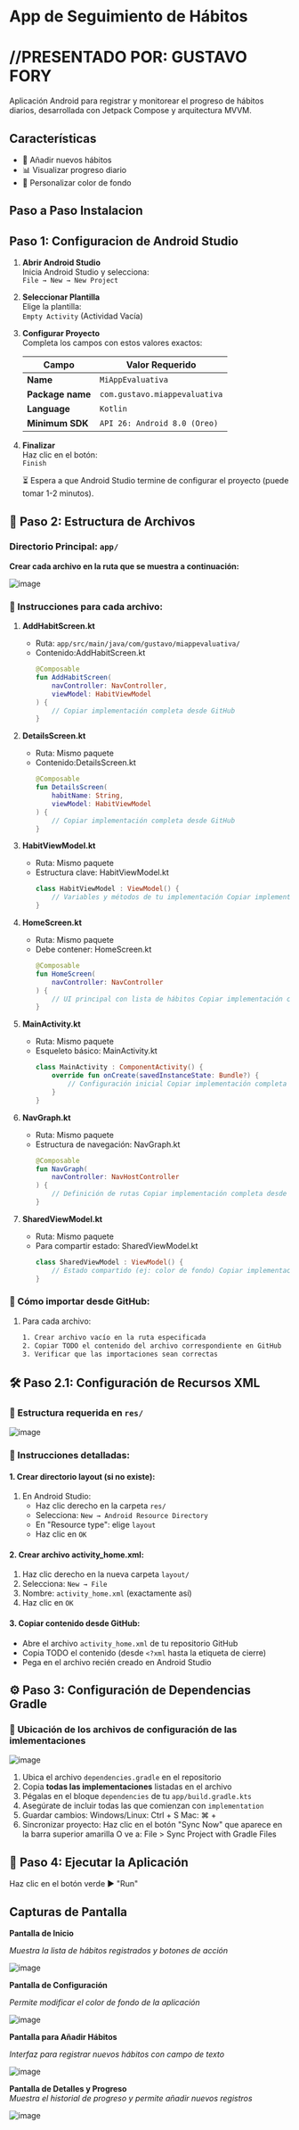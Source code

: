 # App de Seguimiento de Hábitos
# //PRESENTADO POR: GUSTAVO FORY

Aplicación Android para registrar y monitorear el progreso de hábitos diarios, desarrollada con Jetpack Compose y arquitectura MVVM.

## Características
- 📝 Añadir nuevos hábitos
- 📊 Visualizar progreso diario
- 🎨 Personalizar color de fondo

## Paso a Paso Instalacion

## Paso 1: Configuracion de Android Studio
1. **Abrir Android Studio**  
   Inicia Android Studio y selecciona:  
   `File → New → New Project`

2. **Seleccionar Plantilla**  
   Elige la plantilla:  
   `Empty Activity` (Actividad Vacía)

3. **Configurar Proyecto**  
   Completa los campos con estos valores exactos:

   | Campo | Valor Requerido |
   |-------|-----------------|
   | **Name** | `MiAppEvaluativa` |
   | **Package name** | `com.gustavo.miappevaluativa` |
   | **Language** | `Kotlin` |
   | **Minimum SDK** | `API 26: Android 8.0 (Oreo)` |

4. **Finalizar**  
   Haz clic en el botón:  
   `Finish`

   ⏳ Espera a que Android Studio termine de configurar el proyecto (puede tomar 1-2 minutos).


## 📂 Paso 2: Estructura de Archivos

### Directorio Principal: `app/`
**Crear cada archivo en la ruta que se muestra a continuación:**

![image](https://github.com/user-attachments/assets/08a49944-bfa0-4426-b695-b259ead9deb4)


### 📝 Instrucciones para cada archivo:

1. **AddHabitScreen.kt**
   - Ruta: `app/src/main/java/com/gustavo/miappevaluativa/`
   - Contenido:AddHabitScreen.kt
     ```kotlin
     @Composable
     fun AddHabitScreen(
         navController: NavController,
         viewModel: HabitViewModel
     ) {
         // Copiar implementación completa desde GitHub
     }
     ```

2. **DetailsScreen.kt**
   - Ruta: Mismo paquete
   - Contenido:DetailsScreen.kt
     ```kotlin
     @Composable
     fun DetailsScreen(
         habitName: String,
         viewModel: HabitViewModel
     ) {
         // Copiar implementación completa desde GitHub
     }
     ```

3. **HabitViewModel.kt**
   - Ruta: Mismo paquete
   - Estructura clave: HabitViewModel.kt
     ```kotlin
     class HabitViewModel : ViewModel() {
         // Variables y métodos de tu implementación Copiar implementación completa desde GitHub
     }
     ```

4. **HomeScreen.kt**
   - Ruta: Mismo paquete
   - Debe contener: HomeScreen.kt
     ```kotlin
     @Composable
     fun HomeScreen(
         navController: NavController
     ) {
         // UI principal con lista de hábitos Copiar implementación completa desde GitHub
     }
     ```

5. **MainActivity.kt**
   - Ruta: Mismo paquete
   - Esqueleto básico: MainActivity.kt
     ```kotlin
     class MainActivity : ComponentActivity() {
         override fun onCreate(savedInstanceState: Bundle?) {
             // Configuración inicial Copiar implementación completa desde GitHub
         }
     }
     ```

6. **NavGraph.kt**
   - Ruta: Mismo paquete
   - Estructura de navegación: NavGraph.kt
     ```kotlin
     @Composable
     fun NavGraph(
         navController: NavHostController
     ) {
         // Definición de rutas Copiar implementación completa desde GitHub
     }
     ```

7. **SharedViewModel.kt**
   - Ruta: Mismo paquete
   - Para compartir estado: SharedViewModel.kt
     ```kotlin
     class SharedViewModel : ViewModel() {
         // Estado compartido (ej: color de fondo) Copiar implementación completa desde GitHub
     }
     ```

### 🔄 Cómo importar desde GitHub:
1. Para cada archivo:
   ```bash
   1. Crear archivo vacío en la ruta especificada
   2. Copiar TODO el contenido del archivo correspondiente en GitHub
   3. Verificar que las importaciones sean correctas

## 🛠️ Paso 2.1: Configuración de Recursos XML

### 📂 Estructura requerida en `res/`

![image](https://github.com/user-attachments/assets/d396166c-4400-4f34-a00e-ecbedafd5d38)

### 📝 Instrucciones detalladas:

#### 1. Crear directorio layout (si no existe):
1. En Android Studio:
   - Haz clic derecho en la carpeta `res/`
   - Selecciona: `New → Android Resource Directory`
   - En "Resource type": elige `layout`
   - Haz clic en `OK`

#### 2. Crear archivo activity_home.xml:
1. Haz clic derecho en la nueva carpeta `layout/`
2. Selecciona: `New → File`
3. Nombre: `activity_home.xml` (exactamente así)
4.  Haz clic en `OK`

#### 3. Copiar contenido desde GitHub:
- Abre el archivo `activity_home.xml` de tu repositorio GitHub
- Copia TODO el contenido (desde `<?xml` hasta la etiqueta de cierre)
- Pega en el archivo recién creado en Android Studio

## ⚙️ Paso 3: Configuración de Dependencias Gradle

### 📂 Ubicación de los archivos de configuración de las imlementaciones 

![image](https://github.com/user-attachments/assets/cd248ff8-ddbf-457a-b099-8e6eed1795b6)

1. Ubica el archivo `dependencies.gradle` en el repositorio
2. Copia **todas las implementaciones** listadas en el archivo
3. Pégalas en el bloque `dependencies` de tu `app/build.gradle.kts`
4. Asegúrate de incluir todas las que comienzan con `implementation`
5. Guardar cambios:
   Windows/Linux: Ctrl + S
   Mac: ⌘ + 
6. Sincronizar proyecto:
   Haz clic en el botón "Sync Now" que aparece en la barra superior amarilla
   O ve a: File > Sync Project with Gradle Files
   
## 🚀 Paso 4: Ejecutar la Aplicación
   Haz clic en el botón verde ▶️ "Run"

   
## Capturas de Pantalla
**Pantalla de Inicio** 

*Muestra la lista de hábitos registrados y botones de acción*

![image](https://github.com/user-attachments/assets/1e739edf-4faa-43ee-9cf0-936c59d18943)



**Pantalla de Configuración**

*Permite modificar el color de fondo de la aplicación*

![image](https://github.com/user-attachments/assets/f6df1d19-7f64-4f05-84e2-35d16ac2ce5e)



**Pantalla para Añadir Hábitos**

*Interfaz para registrar nuevos hábitos con campo de texto*

![image](https://github.com/user-attachments/assets/b505471b-830b-4001-81e2-4ae83410a033)



**Pantalla de Detalles y Progreso**  
*Muestra el historial de progreso y permite añadir nuevos registros*

![image](https://github.com/user-attachments/assets/cc2b07f3-650a-4031-a7ab-7e0c11126e5e)


